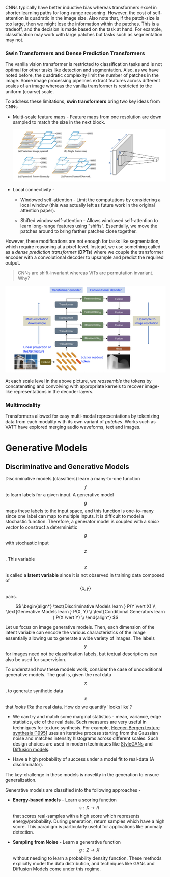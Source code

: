 CNNs typically have better inductive bias whereas transformers excel in shorter learning paths for long-range reasoning. However, the cost of self-attention is quadratic in the image size. Also note that, if the patch-size is too large, then we might lose the information within the patches. This is a tradeoff, and the decision is made based on the task at hand. For example, classification may work with large patches but tasks such as segmentation may not.

### Swin Transformers and Dense Prediction Transformers

The vanilla vision transformer is restricted to classification tasks and is not optimal for other tasks like detection and segmentation. Also, as we have noted before, the quadratic complexity limit the number of patches in the image. Some image processing pipelines extract features across different scales of an image whereas the vanilla transformer is restricted to the uniform (coarse) scale.

To address these limitations, **swin transformers** bring two key ideas from CNNs

- Multi-scale feature maps - Feature maps from one resolution are down sampled to match the size in the next block.
  
  ![](/assets/img/Computer%20Vision/2024-06-13-21-25-21-image.png)

- Local connectivity - 
  
  - Windowed self-attention - Limit the computations by considering a local window (this was actually left as future work in the original attention paper).
  
  - Shifted window self-attention - Allows windowed self-attention to learn long-range features using "shifts". Essentially, we move the patches around to bring farther patches close together.

However, these modifications are not enough for tasks like segmentation, which require reasoning at a pixel-level. Instead, we use something called as a *dense prediction transformer* (**DPTs**) where we couple the transformer encoder with a convolutional decoder to upsample and predict the required output.

>  CNNs are shift-invariant whereas ViTs are permutation invariant. Why?

![](/assets/img/Computer%20Vision/2024-06-13-21-32-22-image.png)

At each scale level in the above picture, we *reassemble* the tokens by concatenating and convolving with appropriate kernels to recover image-like representations in the decoder layers.

### Multimodality

Transformers allowed for easy multi-modal representations by tokenizing data from each modality with its own variant of *patches*. Works such as VATT have explored merging audio waveforms, text and images. 

# Generative Models

## Discriminative and Generative Models

Discriminative models (classifiers) learn a many-to-one function $$f$$ to learn labels for a given input. A generative model $$g$$ maps these labels to the input space, and this function is one-to-many since one label can map to multiple inputs. It is difficult to model a stochastic function. Therefore, a generator model is coupled with a *noise vector* to construct a deterministic $$g$$ with stochastic input $$z$$. This variable $$z$$ is called a **latent variable** since it is not observed in training data composed of $$\{x, y\}$$ pairs. 

$$
\begin{align*}
\text{Discriminative Models learn } P(Y \vert X) \\
\text{Generative Models learn } P(X, Y) \\
\text{Conditional Generators learn } P(X \vert Y) \\
\end{align*}
$$

Let us focus on image generative models. Then, each dimension of the latent variable can encode the various characteristics of the image essentially allowing us to generate a wide variety of images. The labels $$y$$ for images need not be classification labels, but textual descriptions can also be used for supervision.

To understand how these models work, consider the case of unconditional generative models. The goal is, given the real data $$x$$,  to generate synthetic data $$\hat x$$ that *looks like* the real data. How do we quantify 'looks like'?

- We can try and match some marginal statistics - mean, variance, edge statistics, etc of the real data. Such measures are very useful in techniques for texture synthesis. For example, [Heeger-Bergen texture synthesis [1995]](https://www.cns.nyu.edu/labs/heegerlab/content/publications/Heeger-siggraph95.pdf) uses an iterative process starting from the Gaussian noise and matches intensity histograms across different scales. Such design choices are used in modern techniques like [StyleGANs](https://en.wikipedia.org/wiki/StyleGAN) and [Diffusion models](https://en.wikipedia.org/wiki/Diffusion_model).

- Have a high probability of success under a model fit to real-data (A discriminator). 

The key-challenge in these models is novelity in the generation to ensure generalization. 

Generative models are classified into the following approaches -

- **Energy-based models** - Learn a scoring function $$s:X \to R$$ that scores real-samples with a high score which represents energy/probability. During generation, return samples which have a high score. This paradigm is particularly useful for applications like anomaly detection.

- **Sampling from Noise** - Learn a generative function $$g: Z \to X$$ without needing to learn a probability density function. These methods explicitly model the data distribution, and techniques like GANs and Diffusion Models come under this regime.
